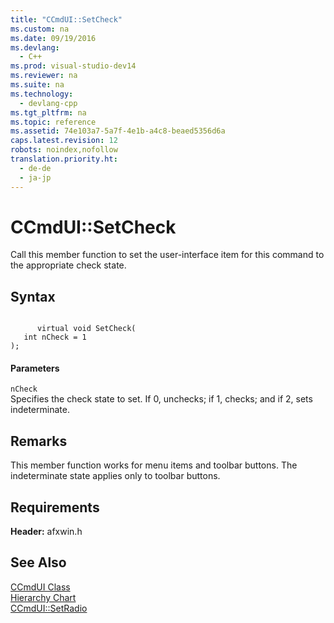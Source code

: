 ```yaml
---
title: "CCmdUI::SetCheck"
ms.custom: na
ms.date: 09/19/2016
ms.devlang: 
  - C++
ms.prod: visual-studio-dev14
ms.reviewer: na
ms.suite: na
ms.technology: 
  - devlang-cpp
ms.tgt_pltfrm: na
ms.topic: reference
ms.assetid: 74e103a7-5a7f-4e1b-a4c8-beaed5356d6a
caps.latest.revision: 12
robots: noindex,nofollow
translation.priority.ht: 
  - de-de
  - ja-jp
---
```

# CCmdUI::SetCheck
Call this member function to set the user-interface item for this command to the appropriate check state.  
  
## Syntax  
  
```  
  
      virtual void SetCheck(  
   int nCheck = 1   
);  
```  
  
#### Parameters  
 `nCheck`  
 Specifies the check state to set. If 0, unchecks; if 1, checks; and if 2, sets indeterminate.  
  
## Remarks  
 This member function works for menu items and toolbar buttons. The indeterminate state applies only to toolbar buttons.  
  
## Requirements  
 **Header:** afxwin.h  
  
## See Also  
 [CCmdUI Class](../vs140/CCmdUI-Class.md)   
 [Hierarchy Chart](../vs140/Hierarchy-Chart.md)   
 [CCmdUI::SetRadio](../vs140/CCmdUI--SetRadio.md)
